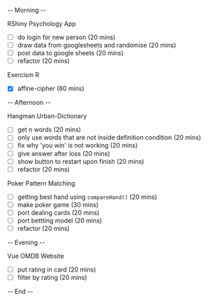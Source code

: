 
-- Morning -- 

RShiny Psychology App
- [ ] do login for new person (20 mins)
- [ ] draw data from googlesheets and randomise (20 mins)
- [ ] post data to google sheets (20 mins)
- [ ] refactor (20 mins)

Exercism R
- [x] affine-cipher (60 mins)

-- Afternoon --

Hangman Urban-Dictionary
- [ ] get n words (20 mins)
- [ ] only use words that are not inside definition condition (20 mins)
- [ ] fix why 'you win' is not working (20 mins)
- [ ] give answer after loss (20 mins)
- [ ] show button to restart upon finish (20 mins)
- [ ] refactor (20 mins)

Poker Pattern Matching
- [ ] getting best hand using `compareHand()` (20 mins)
- [ ] make poker game (30 mins)
- [ ] port dealing cards (20 mins)
- [ ] port bettting model (20 mins)
- [ ] refactor (20 mins)

-- Evening --

Vue OMDB Website
- [ ] put rating in card (20 mins)
- [ ] filter by rating (20 mins)

-- End -- 
